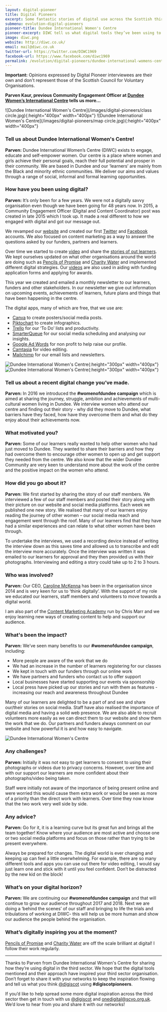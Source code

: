 ```yaml
--- 
layout: digital-pioneer 
title: Digital Pioneers 
excerpt: Some fantastic stories of digital use across the Scottish third sector. Read on to be inspired. 
submenu: evolution-digital-pioneers 
pioneer-title: Dundee International Women's Centre 
pioneer-excerpt: DIWC tell us what digital tools they’ve been using to share learner stories & generate lots of engagement.   
image: diwc.png 
website: http://diwc.co.uk/ 
email: mail@diwc.co.uk 
twitter-url: https://twitter.com/DIWC1969  
facebook-url: https://www.facebook.com/diwc1969 
permalink: /evolution/digital-pioneers/dundee-international-womens-centre/  
--- 
```

  
**Important:** Opinions expressed by Digital Pioneer interviewees are their own and don't represent those of the Scottish Council for Voluntary Organisations. 
  
**Parven Kaur, previous Community Engagement Officer at <a target='_blank' href="http://diwc.co.uk/">Dundee Women’s International Centre</a> tells us more...** 

![Dundee International Women's Centre](/images/digital-pioneers/class circle.jpg){:height="400px" width="400px"} ![Dundee International Women's Centre](/images/digital-pioneers/map circle.jpg){:height="400px" width="400px"}
  
### Tell us about Dundee International Women's Centre!  
  
**Parven:** Dundee International Women’s Centre (DIWC) exists to engage, educate and self-empower women.  Our centre is a place where women and girls achieve their personal goals, reach their full potential and prosper in their community. We are based in Dundee and our ‘learners’ are mainly from the Black and minority ethnic communities.  We deliver our aims and values through a range of social, informal and formal learning opportunities. 
  
### How have you been using digital? 
  
**Parven:** It’s only been for a few years.  We were not a digitally savvy organisation even though we have been going for 48 years now.  In 2015, a Community Engagement Officer (Digital and Content Coordinator) post was created in late 2015 which I took up.  It made a real different to how we engaged with digital and got our message out.   
  
We revamped our <a target='_blank' href="http://diwc.co.uk/">website</a> and created our first <a target='_blank' href="https://twitter.com/DIWC1969">Twitter</a> and <a target='_blank' href="https://www.facebook.com/diwc1969">Facebook</a> accounts. We also focused on content marketing as a way to answer the questions asked by our funders, partners and learners.   
  
Over time we started to create <a target='_blank' href="http://diwc.co.uk/videos">video</a> and share the <a target='_blank' href="http://diwc.co.uk/changing-lives">stories of out learners</a>. We kept ourselves updated on what other organisations around the world are doing such as <a target='_blank' href="https://pencilsofpromise.org/">Pencils of Promise</a> and <a target='_blank' href="https://www.charitywater.org/">Charity Water</a> and implemented different digital strategies. Our <a target='_blank' href="http://diwc.co.uk/videos">videos</a> are also used in aiding with funding application forms and applying for awards.   
  
This year we created and emailed a monthly newsletter to our learners, funders and other stakeholders. In our newsletter we give out information on upcoming events, achievements of learners, future plans and things that have been happening in the centre.   
  
The digital apps, many of which are free, that we use are:   
<ul class="browser-default"> 
<li><a target='_blank' href="https://www.canva.com/">Canva</a> to create posters/social media posts.</li> 
<li><a target='_blank' href="https://piktochart.com/">Piktochart</a> to create infographics.</li> 
<li><a target='_blank' href="https://trello.com/">Trello</a> for our ‘To Do’ lists and productivity.</li> 
<li><a target='_blank' href="https://smarterqueue.com/">SmarterQueue</a> for our social media scheduling and analysing our insights.</li> 
<li><a target='_blank' href="https://www.google.co.uk/intl/en/grants/">Google Ad Words</a> for non profit to help raise our profile.</li>   
<li><a target='_blank' href="https://www.techsmith.com/video-editor.html">Camtasia</a> for video editing.</li> 
<li><a target='_blank' href="https://mailchimp.com/">Mailchimp</a> for our email lists and newsletters.</li>
</ul>  

![Dundee International Women's Centre](/images/digital-pioneers/diwcgroup.jpg){:height="300px" width="400px"} ![Dundee International Women's Centre](/images/digital-pioneers/diwcladies.jpg){:height="300px" width="400px"}
  

### Tell us about a recent digital change you’ve made. 
  
**Parven:** In 2016 we introduced the **#womenofdundee campaign** which is aimed at sharing the journey, struggle, ambition and achievements of multi- cultural women living in Dundee. We interview women who attend our centre and finding out their story - why did they move to Dundee, what barriers have they faced, how have they overcome them and what do they enjoy about their achievements now.  
  
### What motivated you? 
  
**Parven:** Some of our learners really wanted to help other women who had just moved to Dundee.  They wanted to share their barriers and how they had overcome them to encourage other women to open up and get support they needed from the centre. We also know that the wider Dundee Community are very keen to understand more about the work of the centre and the positive impact on the women who attend.  
  
### How did you go about it? 
  
**Parven:** We first started by sharing the story of our staff members. We interviewed a few of our staff members and posted their story along with their picture on our website and social media platforms.  Each week we published one new story. We realised that many of our learners enjoy reading the journey of other women – our social media reach and engagement went through the roof.  Many of our learners find that they have had a similar experiences and can relate to what other women have been through.   
  
To undertake the interviews, we used a recording device instead of writing the interview down as this saves time and allowed us to transcribe and edit the interview more accurately.  Once the interview was written it was emailed to our learners for approval and they then provided us with their photographs.  Interviewing and editing a story could take up to 2 to 3 hours.   
  
### Who was involved? 
  
**Parven:** Our CEO, <a target='_blank' href="http://diwc.co.uk/staff/caroline-mckenna/">Caroline McKenna</a> has been in the organisation since 2014 and is very keen for us to ‘think digitally’. With the support of my role we educated our learners, staff members and volunteers to move towards a digital world.  
  
I am also part of the <a target='_blank' href="https://www.thecontentmarketingacademy.co.uk/">Content Marketing Academy</a> run by Chris Marr and we enjoy learning new ways of creating content to help and support our audience.  
  
### What's been the impact? 
  
**Parven:** We’ve seen many benefits to our **#womenofdundee campaign**, including:  
<ul class="browser-default">   
<li>More people are aware of the work that we do</li>   
<li>We had an increase in the number of learners registering for our classes</li>   
<li>We kept in touch with our funders through our online work</li>  
<li>We have partners and funders who contact us to offer support</li>  
<li>Local businesses have started supporting our events via sponsorship</li>  
<li>Local press have picked up our stories and run with them as features - increasing our reach and awareness throughout Dundee</li>  
</ul>

Many of our learners are delighted to be a part of and see and share our/their stories on social media.  Staff have also realised the importance of digital media and having a solid web presence.  We are also able to recruit volunteers more easily as we can direct them to our website and show them the work that we do.  Our partners and funders always comment on our website and how powerful it is and how easy to navigate.  

![Dundee International Women's Centre](/images/digital-pioneers/diwchug.jpg)

### Any challenges? 
  
**Parven:** Initially it was not easy to get learners to consent to using their photographs or videos due to privacy concerns. However, over time and with our support our learners are more confident about their photographs/video being taken.   
  
Staff were initially not aware of the importance of being present online and were worried this would cause them extra work or would be seen as more of a priority than the direct work with learners. Over time they now know that the two work very well side by side. 
  
### Any advice? 
  
**Parven:** Go for it, it is a learning curve but its great fun and brings all the team together!  Know where your audience are most active and choose one or two social media platforms and focus on those rather than trying to be present everywhere.   
  
Always be prepared for changes. The digital world is ever changing and keeping up can feel a little overwhelming.  For example, there are so many different tools and apps you can use out there for video editing, I would say just learn one and stick with it until you feel confident. Don’t be distracted by the new kid on the block!  
  
### What’s on your digital horizon? 
  
**Parven:** We are continuing our **#womenofdundee campaign** and that will continue to grow our audience throughout 2017 and 2018.  Next we are doing a ‘behind the scenes’ of our staff and bringing to life the trials and tribulations of working at DIWC- this will help us be more human and show our audience the people behind the organisation.  
  
### What’s digitally inspiring you at the moment?  
  
<a target='_blank' href="https://pencilsofpromise.org/">Pencils of Promise</a> and <a target='_blank' href="https://www.charitywater.org/">Charity Water</a> are off the scale brilliant at digital!  I follow their work regularly.  
  
----- 
  
Thanks to Parven from Dundee International Women's Centre for sharing how they’re using digital in the third sector. We hope that the digital tools mentioned and their approach have inspired your third sector organisation. Don’t forget to share it with your networks to keep the inspiration flowing and tell us what you think  <a href="https://twitter.com/digiscot?ref_src=twsrc%5Egoogle%7Ctwcamp%5Eserp%7Ctwgr%5Eauthor" target="_blank">@digiscot</a> using **#digiscotpioneers**. 
  
If you’d like to help spread some more digital inspiration across the third sector then get in touch with us <a href="https://twitter.com/digiscot?ref_src=twsrc%5Egoogle%7Ctwcamp%5Eserp%7Ctwgr%5Eauthor" target="_blank">@digiscot</a> and <a href="mailto:onedigital@scvo.org.uk">onedigital@scvo.org.uk</a>.  We’d love to hear from you and share it with our networks! 
  
 
